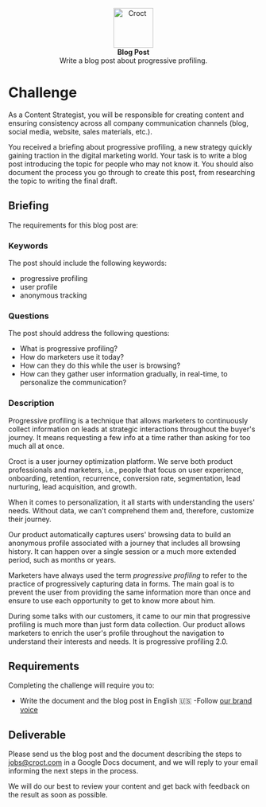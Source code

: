 <p align="center">
    <a href="https://croct.com">
      <img src="https://cdn.croct.io/brand/logo/repo-icon-green.svg" alt="Croct" height="80"/>
    </a>
    <br />
    <strong>Blog Post</strong>
    <br />
    Write a blog post about progressive profiling.
</p>

# Challenge

As a Content Strategist, you will be responsible for creating content and ensuring consistency across all company
communication channels (blog, social media, website, sales materials, etc.).

You received a briefing about progressive profiling, a new strategy quickly gaining traction in the digital marketing
world. Your task is to write a blog post introducing the topic for people who may not know it. You should also document
the process you go through to create this post, from researching the topic to writing the final draft.

## Briefing

The requirements for this blog post are:

### Keywords

The post should include the following keywords:

- progressive profiling
- user profile
- anonymous tracking

### Questions

The post should address the following questions:

- What is progressive profiling?
- How do marketers use it today?
- How can they do this while the user is browsing?
- How can they gather user information gradually, in real-time, to personalize the communication?

### Description

Progressive profiling is a technique that allows marketers to continuously collect information on leads at strategic
interactions throughout the buyer's journey. It means requesting a few info at a time rather than asking for too much
all at once.

Croct is a user journey optimization platform. We serve both product professionals and marketers, i.e., people that
focus on user experience, onboarding, retention, recurrence, conversion rate, segmentation, lead nurturing, lead
acquisition, and growth.

When it comes to personalization, it all starts with understanding the users' needs. Without data, we can't comprehend
them and, therefore, customize their journey.

Our product automatically captures users' browsing data to build an anonymous profile associated with a journey that
includes all browsing history. It can happen over a single session or a much more extended period, such as months or
years.

Marketers have always used the term _progressive profiling_ to refer to the practice of progressively capturing data in
forms. The main goal is to prevent the user from providing the same information more than once and ensure to use each
opportunity to get to know more about him.

During some talks with our customers, it came to our min that progressive profiling is much more than just form data
collection. Our product allows marketers to enrich the user's profile throughout the navigation to understand their
interests and needs. It is progressive profiling 2.0.

## Requirements

Completing the challenge will require you to:

- Write the document and the blog post in English 🇺🇸
-Follow [our brand voice](https://croct.link/brand-voice)

## Deliverable

Please send us the blog post and the document describing the steps to [jobs@croct.com](mailto:jobs@croct.com) in a
Google Docs document, and we will reply to your email informing the next steps in the process.

We will do our best to review your content and get back with feedback on the result as soon as possible.
